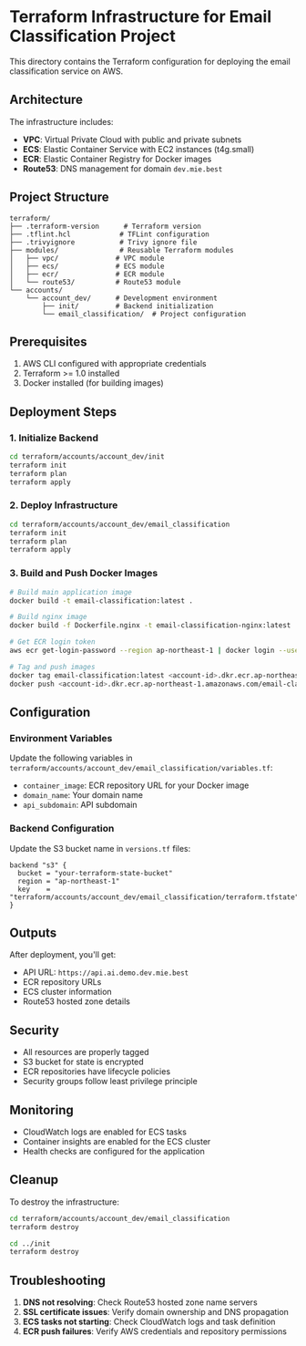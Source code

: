 # Terraform Infrastructure for Email Classification Project

This directory contains the Terraform configuration for deploying the email classification service on AWS.

## Architecture

The infrastructure includes:

- **VPC**: Virtual Private Cloud with public and private subnets
- **ECS**: Elastic Container Service with EC2 instances (t4g.small)
- **ECR**: Elastic Container Registry for Docker images
- **Route53**: DNS management for domain `dev.mie.best`

## Project Structure

```
terraform/
├── .terraform-version      # Terraform version
├── .tflint.hcl            # TFLint configuration
├── .trivyignore           # Trivy ignore file
├── modules/               # Reusable Terraform modules
│   ├── vpc/              # VPC module
│   ├── ecs/              # ECS module
│   ├── ecr/              # ECR module
│   └── route53/          # Route53 module
└── accounts/
    └── account_dev/      # Development environment
        ├── init/         # Backend initialization
        └── email_classification/  # Project configuration
```

## Prerequisites

1. AWS CLI configured with appropriate credentials
2. Terraform >= 1.0 installed
3. Docker installed (for building images)

## Deployment Steps

### 1. Initialize Backend

```bash
cd terraform/accounts/account_dev/init
terraform init
terraform plan
terraform apply
```

### 2. Deploy Infrastructure

```bash
cd terraform/accounts/account_dev/email_classification
terraform init
terraform plan
terraform apply
```

### 3. Build and Push Docker Images

```bash
# Build main application image
docker build -t email-classification:latest .

# Build nginx image
docker build -f Dockerfile.nginx -t email-classification-nginx:latest .

# Get ECR login token
aws ecr get-login-password --region ap-northeast-1 | docker login --username AWS --password-stdin <account-id>.dkr.ecr.ap-northeast-1.amazonaws.com

# Tag and push images
docker tag email-classification:latest <account-id>.dkr.ecr.ap-northeast-1.amazonaws.com/email-classification:latest
docker push <account-id>.dkr.ecr.ap-northeast-1.amazonaws.com/email-classification:latest
```

## Configuration

### Environment Variables

Update the following variables in `terraform/accounts/account_dev/email_classification/variables.tf`:

- `container_image`: ECR repository URL for your Docker image
- `domain_name`: Your domain name
- `api_subdomain`: API subdomain

### Backend Configuration

Update the S3 bucket name in `versions.tf` files:

```hcl
backend "s3" {
  bucket = "your-terraform-state-bucket"
  region = "ap-northeast-1"
  key    = "terraform/accounts/account_dev/email_classification/terraform.tfstate"
}
```

## Outputs

After deployment, you'll get:

- API URL: `https://api.ai.demo.dev.mie.best`
- ECR repository URLs
- ECS cluster information
- Route53 hosted zone details

## Security

- All resources are properly tagged
- S3 bucket for state is encrypted
- ECR repositories have lifecycle policies
- Security groups follow least privilege principle

## Monitoring

- CloudWatch logs are enabled for ECS tasks
- Container insights are enabled for the ECS cluster
- Health checks are configured for the application

## Cleanup

To destroy the infrastructure:

```bash
cd terraform/accounts/account_dev/email_classification
terraform destroy

cd ../init
terraform destroy
```

## Troubleshooting

1. **DNS not resolving**: Check Route53 hosted zone name servers
2. **SSL certificate issues**: Verify domain ownership and DNS propagation
3. **ECS tasks not starting**: Check CloudWatch logs and task definition
4. **ECR push failures**: Verify AWS credentials and repository permissions
